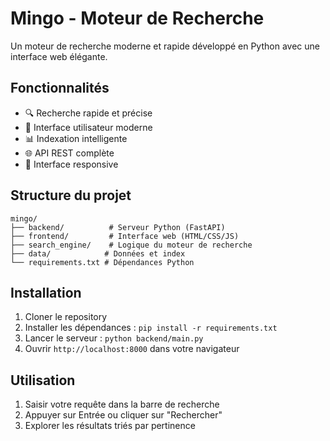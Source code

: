 # Mingo - Moteur de Recherche

Un moteur de recherche moderne et rapide développé en Python avec une interface web élégante.

## Fonctionnalités

- 🔍 Recherche rapide et précise
- 🎨 Interface utilisateur moderne
- 📊 Indexation intelligente
- 🌐 API REST complète
- 📱 Interface responsive

## Structure du projet

```
mingo/
├── backend/          # Serveur Python (FastAPI)
├── frontend/         # Interface web (HTML/CSS/JS)
├── search_engine/    # Logique du moteur de recherche
├── data/            # Données et index
└── requirements.txt # Dépendances Python
```

## Installation

1. Cloner le repository
2. Installer les dépendances : `pip install -r requirements.txt`
3. Lancer le serveur : `python backend/main.py`
4. Ouvrir `http://localhost:8000` dans votre navigateur

## Utilisation

1. Saisir votre requête dans la barre de recherche
2. Appuyer sur Entrée ou cliquer sur "Rechercher"
3. Explorer les résultats triés par pertinence